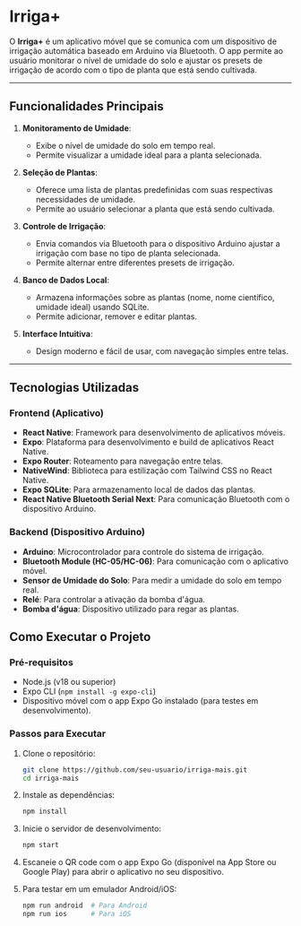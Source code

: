 # Irriga+

O **Irriga+** é um aplicativo móvel que se comunica com um dispositivo de irrigação automática baseado em Arduino via Bluetooth. O app permite ao usuário monitorar o nível de umidade do solo e ajustar os presets de irrigação de acordo com o tipo de planta que está sendo cultivada.

---

## Funcionalidades Principais

1. **Monitoramento de Umidade**:
   - Exibe o nível de umidade do solo em tempo real.
   - Permite visualizar a umidade ideal para a planta selecionada.

2. **Seleção de Plantas**:
   - Oferece uma lista de plantas predefinidas com suas respectivas necessidades de umidade.
   - Permite ao usuário selecionar a planta que está sendo cultivada.

3. **Controle de Irrigação**:
   - Envia comandos via Bluetooth para o dispositivo Arduino ajustar a irrigação com base no tipo de planta selecionada.
   - Permite alternar entre diferentes presets de irrigação.

4. **Banco de Dados Local**:
   - Armazena informações sobre as plantas (nome, nome científico, umidade ideal) usando SQLite.
   - Permite adicionar, remover e editar plantas.

5. **Interface Intuitiva**:
   - Design moderno e fácil de usar, com navegação simples entre telas.

---

## Tecnologias Utilizadas

### Frontend (Aplicativo)
- **React Native**: Framework para desenvolvimento de aplicativos móveis.
- **Expo**: Plataforma para desenvolvimento e build de aplicativos React Native.
- **Expo Router**: Roteamento para navegação entre telas.
- **NativeWind**: Biblioteca para estilização com Tailwind CSS no React Native.
- **Expo SQLite**: Para armazenamento local de dados das plantas.
- **React Native Bluetooth Serial Next**: Para comunicação Bluetooth com o dispositivo Arduino.

### Backend (Dispositivo Arduino)
- **Arduino**: Microcontrolador para controle do sistema de irrigação.
- **Bluetooth Module (HC-05/HC-06)**: Para comunicação com o aplicativo móvel.
- **Sensor de Umidade do Solo**: Para medir a umidade do solo em tempo real.
- **Relé**: Para controlar a ativação da bomba d'água.
- **Bomba d'água**: Dispositivo utilizado para regar as plantas.


## Como Executar o Projeto

### Pré-requisitos
- Node.js (v18 ou superior)
- Expo CLI (`npm install -g expo-cli`)
- Dispositivo móvel com o app Expo Go instalado (para testes em desenvolvimento).

### Passos para Executar

1. Clone o repositório:
   ```bash
   git clone https://github.com/seu-usuario/irriga-mais.git
   cd irriga-mais
   ```

2. Instale as dependências:
   ```bash
   npm install
   ```

3. Inicie o servidor de desenvolvimento:
   ```bash
   npm start
   ```

4. Escaneie o QR code com o app Expo Go (disponível na App Store ou Google Play) para abrir o aplicativo no seu dispositivo.

5. Para testar em um emulador Android/iOS:
   ```bash
   npm run android  # Para Android
   npm run ios      # Para iOS
   ```
